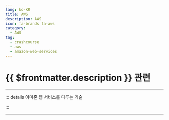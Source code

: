 ```yaml
---
lang: ko-KR
title: AWS
description: AWS
icon: fa-brands fa-aws
category:
  - AWS
tag:
  - crashcourse
  - aws 
  - amazon-web-services
---
```


# {{ $frontmatter.description }} 관련

<ShieldsGroup logos="amazon,amazonaws,amazonec2,amazonecs,amazoneks,amazons3"/>

---

::: details 아마존 웹 서비스를 다루는 기술

<ToCLocal basePath="/aws/art-of-aws" />

:::

---

<TagLinks />